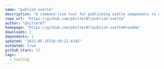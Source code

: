 ```yaml
---
name: "publish-svelte"
description: "A command-line tool for publishing svelte components to npm"
repo_url: "https://github.com/philter87/publish-svelte"
author: "philter87"
homepage: "https://github.com/philter87/publish-svelte#readme"
downloads: 2
dependents: 1
updated: "2021-05-25T18:50:22.614Z"
outdated: true
github_stars: 15
tags: 
  - tooling
---
```

